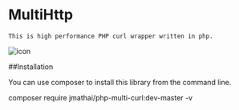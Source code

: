 # MultiHttp

    This is high performance PHP curl wrapper written in php.
    
![icon](https://api.travis-ci.org/sinacms/MultiHttp.svg?branch=master)    
    
    
##Installation
   
   You can use composer to install this library from the command line.
   
   composer require jmathai/php-multi-curl:dev-master -v
 